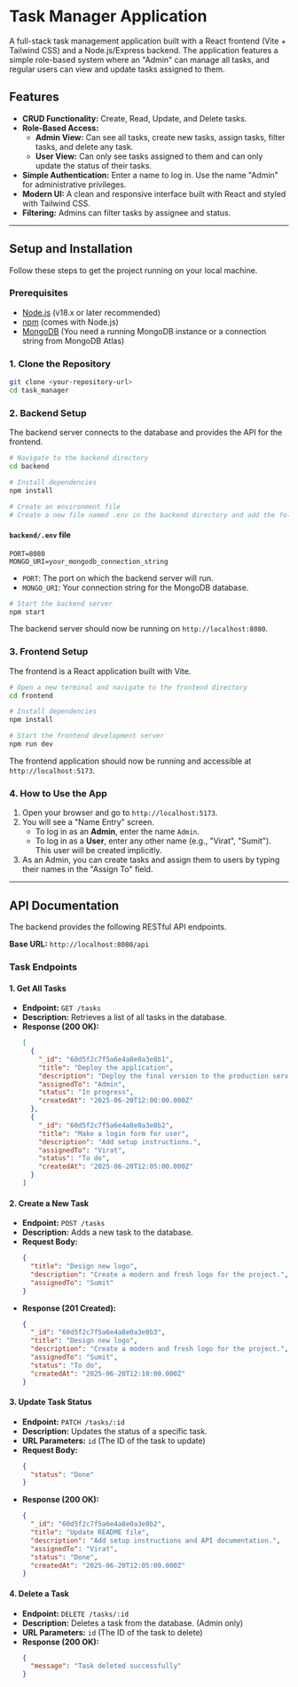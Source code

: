 # Task Manager Application

A full-stack task management application built with a React frontend (Vite + Tailwind CSS) and a Node.js/Express backend. The application features a simple role-based system where an "Admin" can manage all tasks, and regular users can view and update tasks assigned to them.

## Features

-   **CRUD Functionality:** Create, Read, Update, and Delete tasks.
-   **Role-Based Access:**
    -   **Admin View:** Can see all tasks, create new tasks, assign tasks, filter tasks, and delete any task.
    -   **User View:** Can only see tasks assigned to them and can only update the status of their tasks.
-   **Simple Authentication:** Enter a name to log in. Use the name "Admin" for administrative privileges.
-   **Modern UI:** A clean and responsive interface built with React and styled with Tailwind CSS.
-   **Filtering:** Admins can filter tasks by assignee and status.

---

## Setup and Installation

Follow these steps to get the project running on your local machine.

### Prerequisites

-   [Node.js](https://nodejs.org/) (v18.x or later recommended)
-   [npm](https://www.npmjs.com/) (comes with Node.js)
-   [MongoDB](https://www.mongodb.com/try/download/community) (You need a running MongoDB instance or a connection string from MongoDB Atlas)

### 1. Clone the Repository

```bash
git clone <your-repository-url>
cd task_manager
```

### 2. Backend Setup

The backend server connects to the database and provides the API for the frontend.

```bash
# Navigate to the backend directory
cd backend

# Install dependencies
npm install

# Create an environment file
# Create a new file named .env in the backend directory and add the following variables:
```

#### `backend/.env` file

```env
PORT=8080
MONGO_URI=your_mongodb_connection_string
```

-   `PORT`: The port on which the backend server will run.
-   `MONGO_URI`: Your connection string for the MongoDB database.

```bash
# Start the backend server
npm start
```

The backend server should now be running on `http://localhost:8080`.

### 3. Frontend Setup

The frontend is a React application built with Vite.

```bash
# Open a new terminal and navigate to the frontend directory
cd frontend

# Install dependencies
npm install

# Start the frontend development server
npm run dev
```

The frontend application should now be running and accessible at `http://localhost:5173`.

### 4. How to Use the App

1.  Open your browser and go to `http://localhost:5173`.
2.  You will see a "Name Entry" screen.
    -   To log in as an **Admin**, enter the name `Admin`.
    -   To log in as a **User**, enter any other name (e.g., "Virat", "Sumit"). This user will be created implicitly.
3.  As an Admin, you can create tasks and assign them to users by typing their names in the "Assign To" field.

---

## API Documentation

The backend provides the following RESTful API endpoints.

**Base URL:** `http://localhost:8080/api`

### Task Endpoints

#### 1. Get All Tasks

-   **Endpoint:** `GET /tasks`
-   **Description:** Retrieves a list of all tasks in the database.
-   **Response (200 OK):**
    ```json
    [
      {
        "_id": "60d5f2c7f5a6e4a8e0a3e8b1",
        "title": "Deploy the application",
        "description": "Deploy the final version to the production server.",
        "assignedTo": "Admin",
        "status": "In progress",
        "createdAt": "2025-06-20T12:00:00.000Z"
      },
      {
        "_id": "60d5f2c7f5a6e4a8e0a3e8b2",
        "title": "Make a login form for user",
        "description": "Add setup instructions.",
        "assignedTo": "Virat",
        "status": "To do",
        "createdAt": "2025-06-20T12:05:00.000Z"
      }
    ]
    ```

#### 2. Create a New Task

-   **Endpoint:** `POST /tasks`
-   **Description:** Adds a new task to the database.
-   **Request Body:**
    ```json
    {
      "title": "Design new logo",
      "description": "Create a modern and fresh logo for the project.",
      "assignedTo": "Sumit"
    }
    ```
-   **Response (201 Created):**
    ```json
    {
      "_id": "60d5f2c7f5a6e4a8e0a3e8b3",
      "title": "Design new logo",
      "description": "Create a modern and fresh logo for the project.",
      "assignedTo": "Sumit",
      "status": "To do",
      "createdAt": "2025-06-20T12:10:00.000Z"
    }
    ```

#### 3. Update Task Status

-   **Endpoint:** `PATCH /tasks/:id`
-   **Description:** Updates the status of a specific task.
-   **URL Parameters:** `id` (The ID of the task to update)
-   **Request Body:**
    ```json
    {
      "status": "Done"
    }
    ```
-   **Response (200 OK):**
    ```json
    {
      "_id": "60d5f2c7f5a6e4a8e0a3e8b2",
      "title": "Update README file",
      "description": "Add setup instructions and API documentation.",
      "assignedTo": "Virat",
      "status": "Done",
      "createdAt": "2025-06-20T12:05:00.000Z"
    }
    ```

#### 4. Delete a Task

-   **Endpoint:** `DELETE /tasks/:id`
-   **Description:** Deletes a task from the database. (Admin only)
-   **URL Parameters:** `id` (The ID of the task to delete)
-   **Response (200 OK):**
    ```json
    {
      "message": "Task deleted successfully"
    }
    ```